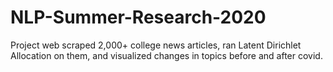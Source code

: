 # NLP-Summer-Research-2020
Project web scraped 2,000+ college news articles, ran Latent Dirichlet Allocation on them, and visualized changes in topics before and after covid.

